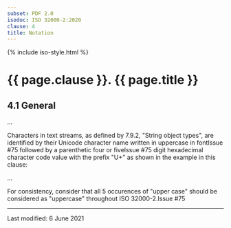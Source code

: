 ```yaml
---
subset: PDF 2.0
isodoc: ISO 32000-2:2020
clause: 4
title: Notation
---
```



{% include iso-style.html %}
<div class="isostyle">


<h1>{{ page.clause }}. {{ page.title }}</h1>


<h2>4.1 General</h2>

<p>...</p>

<p>
Characters in text streams, as defined by 7.9.2, "String object types", are identified by their Unicode character name written in uppercase <span class="deleted-text">in font<span class="deleted-tooltiptext">Issue #75</span></span> followed by a parenthetic four <span class="new-text">or five<span class="new-tooltiptext">Issue #75</span></span> digit hexadecimal character code value with the prefix "U+" as shown in the example in this clause:
</p>

<p>...</p>

<p>
<span class="new-text">For consistency, consider that all 5 occurences of "upper case" should be considered as "uppercase" throughout ISO 32000-2.<span class="new-tooltiptext">Issue #75</span></span>
</p>

</div>


<hr>
<p class="footnote">Last modified: 6 June 2021</p>
